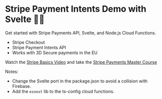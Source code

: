 # Stripe Payment Intents Demo with Svelte 💪💸

Get started with Stripe Payments API, Svelte, and Node.js Cloud Functions. 

- Stripe Checkout
- Stripe Payment Intents API
- Works with 3D Secure payments in the EU

Watch the [Stripe Basics Video]() and take the [Stripe Payments Master Course](https://fireship.io/courses/stripe-payments/)

Notes:

- Change the Svelte port in the package.json to avoid a collision with Firebase. 
- Add the `esnext` lib to the ts-config cloud functions. 